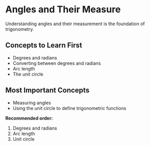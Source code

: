 # Angles and Their Measure

Understanding angles and their measurement is the foundation of trigonometry.

## Concepts to Learn First
- Degrees and radians
- Converting between degrees and radians
- Arc length
- The unit circle

## Most Important Concepts
- Measuring angles
- Using the unit circle to define trigonometric functions

**Recommended order:**
1. Degrees and radians
2. Arc length
3. Unit circle
